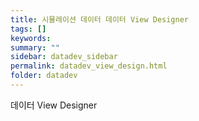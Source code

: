 ```yaml
---
title: 시뮬레이션 데이터 데이터 View Designer
tags: []
keywords:
summary: ""
sidebar: datadev_sidebar
permalink: datadev_view_design.html
folder: datadev
---
```


데이터 View Designer